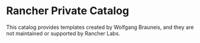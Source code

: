 # Rancher Private Catalog 

This catalog provides templates created by Wolfgang Brauneis, and they are not maintained or supported by Rancher Labs.

